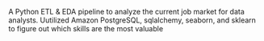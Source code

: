 A Python ETL & EDA pipeline to analyze the current job market for data analysts. Uutilized Amazon PostgreSQL, sqlalchemy, seaborn, and sklearn to figure out which skills are the most valuable